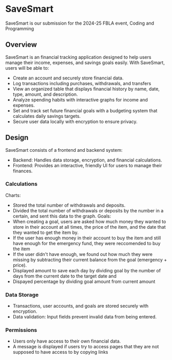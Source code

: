 # SaveSmart  
SaveSmart is our submission for the 2024-25 FBLA event, Coding and Programming


## Overview  
SaveSmart is an financial tracking application designed to help users manage their income, expenses, and savings goals easily. With SaveSmart, users will be able to:  
- Create an account and securely store financial data.  
- Log transactions including purchases, withdrawals, and transfers  
- View an organized table that displays financial history by name, date, type, amount, and description.  
- Analyze spending habits with interactive graphs for income and expenses.
- Set and track set future financial goals with a budgeting system that calculates daily savings targets.
- Secure user data locally with encryption to ensure privacy.  

## Design
SaveSmart consists of a frontend and backend system:  
- Backend: Handles data storage, encryption, and financial calculations.  
- Frontend: Provides an interactive, friendly UI for users to manage their finances.  

### Calculations
Charts:
 - Stored the total number of withdrawals and deposits.
 - Divided the total number of withdrawals or deposits by the number in a certain, and sent this data to the graph.
 Goals:
  - When creating a goal, users are asked how much money they wanted to store in their account at all times, the price of the item, and the date that they wanted to get the item by.
  - If the user has enough money in their account to buy the item and still have enough for the emergency fund, they were reccomended to buy the item
  - If the user didn't have enough, we found out how much they were missing by subtracting their current balance from the goal (emergency + price).
  - Displayed amount to save each day by dividing goal by the number of days from the current date to the target date and 
  - Dispayed percentage by dividing goal amount from current amount

### Data Storage
- Transactions, user accounts, and goals are stored securely with encryption.  
- Data validation: Input fields prevent invalid data from being entered. 

### Permissions
- Users only have access to their own financial data.  
- A message is displayed if users try to access pages that they are not supposed to have access to by copying links 
